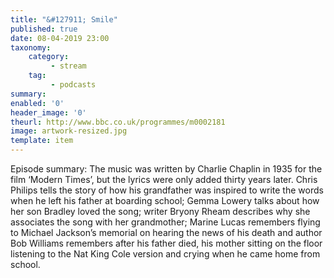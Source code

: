 ```yaml
---
title: "&#127911; Smile"
published: true
date: 08-04-2019 23:00
taxonomy:
    category:
         - stream
    tag:
         - podcasts
summary:
enabled: '0'
header_image: '0'
theurl: http://www.bbc.co.uk/programmes/m0002181
image: artwork-resized.jpg
template: item
---
```

 
Episode summary: The music was written by Charlie Chaplin in 1935 for the film ‘Modern Times’, but the lyrics were only added thirty years later. Chris Philips tells the story of how his grandfather was inspired to write the words when he left his father at boarding school; Gemma Lowery talks about how her son Bradley loved the song; writer Bryony Rheam describes why she associates the song with her grandmother; Marine Lucas remembers flying to Michael Jackson’s memorial on hearing the news of his death and author Bob Williams remembers after his father died, his mother sitting on the floor listening to the Nat King Cole version and crying when he came home from school.
